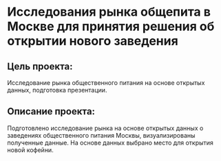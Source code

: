 # Исследования рынка общепита в Москве для принятия решения об открытии нового заведения  

## Цель проекта:  
Исследование рынка общественного питания на основе открытых данных, подготовка презентации.    

## Описание проекта:   
Подготовлено исследование рынка на основе открытых данных о заведениях общественного питания Москвы,
визуализированы полученные данные. На основе данных выбрано место для открытия новой кофейни.   
